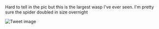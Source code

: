 Hard to tell in the pic but this is the largest wasp I've ever seen. I'm pretty sure the spider doubled in size overnight


![Tweet image](/asset/crosspoast/FSj3lLpXwAcTYpG.jpg)

